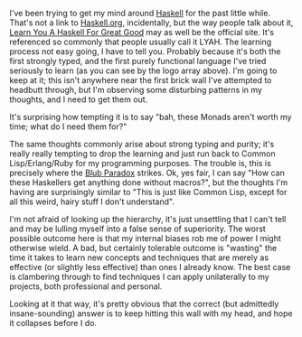 I've been trying to get my mind around [Haskell](http://learnyouahaskell.com/) for the past little while. That's not a link to [Haskell.org](http://haskell.org/), incidentally, but the way people talk about it, [Learn You A Haskell For Great Good](http://learnyouahaskell.com/) may as well be the official site. It's referenced so commonly that people usually call it LYAH. The learning process not easy going, I have to tell you. Probably because it's both the first strongly typed, and the first purely functional language I've tried seriously to learn (as you can see by the logo array above). I'm going to keep at it; this isn't anywhere near the first brick wall I've attempted to headbutt through, but I'm observing some disturbing patterns in my thoughts, and I need to get them out.

It's surprising how tempting it is to say "bah, these Monads aren't worth my time; what do I need them for?"

The same thoughts commonly arise about strong typing and purity; it's really really tempting to drop the learning and just run back to Common Lisp/Erlang/Ruby for my programming purposes. The trouble is, this is precisely where the [Blub Paradox](http://www.paulgraham.com/avg.html) strikes. Ok, yes fair, I can say "How can these Haskellers get anything done without macros?", but the thoughts I'm having are surprisingly similar to "This is just like Common Lisp, except for all this weird, hairy stuff I don't understand".

I'm not afraid of looking up the hierarchy, it's just unsettling that I can't tell and may be lulling myself into a false sense of superiority. The worst possible outcome here is that my internal biases rob me of power I might otherwise wield. A bad, but certainly tolerable outcome is "wasting" the time it takes to learn new concepts and techniques that are merely as effective (or slightly less effective) than ones I already know. The best case is clambering through to find techniques I can apply unilaterally to my projects, both professional and personal.

Looking at it that way, it's pretty obvious that the correct (but admittedly insane-sounding) answer is to keep hitting this wall with my head, and hope it collapses before I do.
